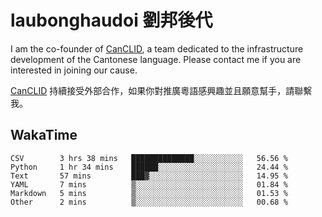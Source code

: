 # laubonghaudoi 劉邦後代

I am the co-founder of [CanCLID](https://github.com/CanCLID), a team dedicated to the infrastructure development of the Cantonese language. Please contact me if you are interested in joining our cause.

[CanCLID](https://github.com/CanCLID) 持續接受外部合作，如果你對推廣粵語感興趣並且願意幫手，請聯繫我。


## WakaTime

<!--START_SECTION:waka-->

```text
CSV        3 hrs 38 mins   ██████████████░░░░░░░░░░░   56.56 %
Python     1 hr 34 mins    ██████░░░░░░░░░░░░░░░░░░░   24.44 %
Text       57 mins         ███▓░░░░░░░░░░░░░░░░░░░░░   14.95 %
YAML       7 mins          ▒░░░░░░░░░░░░░░░░░░░░░░░░   01.84 %
Markdown   5 mins          ▒░░░░░░░░░░░░░░░░░░░░░░░░   01.53 %
Other      2 mins          ▒░░░░░░░░░░░░░░░░░░░░░░░░   00.68 %
```

<!--END_SECTION:waka-->
